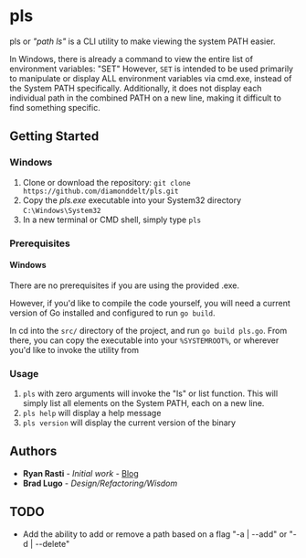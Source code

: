 # pls

pls or _"path ls"_ is a CLI utility to make viewing the system PATH easier.

In Windows, there is already a command to view the entire list of environment variables: "SET"
However, `SET` is intended to be used primarily to manipulate or display ALL environment variables via cmd.exe, instead of the System PATH specifically. Additionally, it does not display each individual path in the combined PATH on a new line, making it difficult to find something specific.

## Getting Started

### Windows

1. Clone or download the repository: `git clone https://github.com/diamonddelt/pls.git`
2. Copy the *pls.exe* executable into your System32 directory `C:\Windows\System32`
3. In a new terminal or CMD shell, simply type `pls`

### Prerequisites

#### Windows

There are no prerequisites if you are using the provided .exe.

However, if you'd like to compile the code yourself, you will need a current version of Go installed and configured to run `go build`.

In cd into the `src/` directory of the project, and run `go build pls.go`. From there, you can copy the executable into your `%SYSTEMROOT%`, or wherever you'd like to invoke the utility from

### Usage

1. `pls` with zero arguments will invoke the "ls" or list function. This will simply list all elements on the System PATH, each on a new line.
2. `pls help` will display a help message
3. `pls version` will display the current version of the binary

## Authors

* **Ryan Rasti** - *Initial work* - [Blog](https://ryanrasti.info)
* **Brad Lugo** - *Design/Refactoring/Wisdom*


## TODO
* Add the ability to add or remove a path based on a flag "-a | --add" or "-d | --delete"
